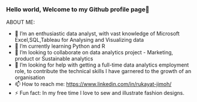 ### Hello world, Welcome to my Github profile page👋


ABOUT ME:

- 🔭 I’m an enthusiastic data analyst, with vast knowledge of Microsoft Excel,SQL,Tableau for Analysing and Visualizing data
- 🌱 I’m currently learning Python and R
- 👯 I’m looking to collaborate on data analytics project - Marketing, product or Sustainable analytics  
- 🤔 I’m looking for help with getting a full-time data analytics employment role, to contribute the technical skills I have garnered to the growth of an organisation
- 📫 How to reach me: https://www.linkedin.com/in/rukayat-jimoh/
- ⚡ Fun fact: In my free time I love to sew and illustrate fashion designs.

